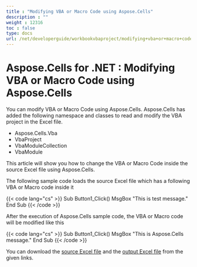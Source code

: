 ```yaml
---
title : "Modifying VBA or Macro Code using Aspose.Cells" 
description : "" 
weight : 12316 
toc : false
type: docs
url: /net/developerguide/workbookvbaproject/modifying+vba+or+macro+code+using+aspose.cells/
---
```


# Aspose.Cells for .NET : Modifying VBA or Macro Code using Aspose.Cells


You can modify VBA or Macro Code using Aspose.Cells. Aspose.Cells has added the following namespace and classes to read and modify the VBA project in the Excel file.

*   Aspose.Cells.Vba
*   VbaProject
*   VbaModuleCollection
*   VbaModule

This article will show you how to change the VBA or Macro Code inside the source Excel file using Aspose.Cells.

The following sample code loads the source Excel file which has a following VBA or Macro code inside it

{{< code lang="cs" >}}
Sub Button1_Click()
    MsgBox "This is test message."
End Sub
{{< /code >}}

After the execution of Aspose.Cells sample code, the VBA or Macro code will be modified like this

{{< code lang="cs" >}}
Sub Button1_Click()
    MsgBox "This is Aspose.Cells message."
End Sub
{{< /code >}}

You can download the [source Excel file](https://docs2.aspose.com/cells/net/attachments/5017574/5112508.xlsm) and the [output Excel file](https://docs2.aspose.com/cells/net/attachments/5017574/5112511.xlsm) from the given links.

